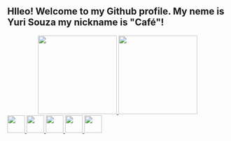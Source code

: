 ## Hlleo! Welcome to my Github profile. My neme is Yuri Souza my nickname is "Café"!

<div align="center">
  <a href="https://github.com/Yuri-Ccaf4">
  <img height="180em" src="https://github-readme-stats.vercel.app/api?username=Yuri-Ccaf4&show_icons=true&theme=tokyonight&include_all_commits=true&count_private=true"/>
  <img height="180em" src="https://github-readme-stats.vercel.app/api/top-langs/?username=Yuri-CCaf4&layout=compact&langs_count=7&theme=tokyonight"/>
</div>   
  
<div>
  <img src="https://cdn.jsdelivr.net/gh/devicons/devicon/icons/html5/html5-plain-wordmark.svg" width="40" height="40"/>
  <img src="https://cdn.jsdelivr.net/gh/devicons/devicon/icons/css3/css3-plain-wordmark.svg" width="40" height="40"/>
  <img src="https://cdn.jsdelivr.net/gh/devicons/devicon/icons/javascript/javascript-original.svg" width="40" height="40"/>
  <img src="https://cdn.jsdelivr.net/gh/devicons/devicon/icons/visualstudio/visualstudio-plain.svg" width="40" height="40"/>
  <img src="https://cdn.jsdelivr.net/gh/devicons/devicon/icons/ubuntu/ubuntu-plain.svg" width="40" height="40"/>          
</div>  
  
##  
